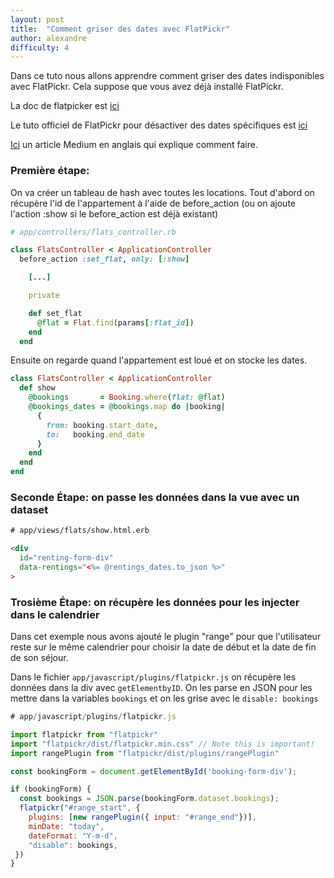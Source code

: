```yaml
---
layout: post
title:  "Comment griser des dates avec FlatPickr"
author: alexandre
difficulty: 4
---
```


Dans ce tuto nous allons apprendre comment griser des dates indisponibles avec FlatPickr. Cela suppose que vous avez déjà installé FlatPickr.

La doc de flatpicker est [ici](https://flatpickr.js.org/examples/#basic)

Le tuto officiel de FlatPickr pour désactiver des dates spécifiques est [ici](https://flatpickr.js.org/examples/#disabling-specific-dates)

[Ici](https://medium.com/@rodloboz/ruby-on-rails-date-validation-in-a-booking-and-disabling-dates-in-date-picker-3e5b4e9b4640) un article Medium en anglais qui explique comment faire.

### Première étape:

On va créer un tableau de hash avec toutes les locations.
Tout d'abord on récupère l'id de l'appartement à l'aide de before_action (ou on ajoute l'action :show si le before_action est déjà existant)

```ruby
# app/controllers/flats_controller.rb

class FlatsController < ApplicationController
  before_action :set_flat, only: [:show]

    [...]

    private

    def set_flat
      @flat = Flat.find(params[:flat_id])
    end
  end
```

Ensuite on regarde quand l'appartement est loué et on stocke les dates.


```ruby
class FlatsController < ApplicationController
  def show
    @bookings       = Booking.where(flat: @flat)
    @bookings_dates = @bookings.map do |booking|
      {
        from: booking.start_date,
        to:   booking.end_date
      }
    end
  end
end
```

### Seconde Étape: on passe les données dans la vue avec un dataset

```html
# app/views/flats/show.html.erb

<div
  id="renting-form-div"
  data-rentings="<%= @rentings_dates.to_json %>"
>
```


### Trosième Étape: on récupère les données pour les injecter dans le calendrier

Dans cet exemple nous avons ajouté le plugin "range" pour que l'utilisateur reste sur le même calendrier pour choisir la date de début et la date de fin de son séjour.

Dans le fichier `app/javascript/plugins/flatpickr.js` on récupère les données dans la div avec `getElementbyID`. On les parse en JSON pour les mettre dans la variables `bookings` et on les grise avec le `disable: bookings`

```js
# app/javascript/plugins/flatpickr.js

import flatpickr from "flatpickr"
import "flatpickr/dist/flatpickr.min.css" // Note this is important!
import rangePlugin from "flatpickr/dist/plugins/rangePlugin"

const bookingForm = document.getElementById('booking-form-div');

if (bookingForm) {
  const bookings = JSON.parse(bookingForm.dataset.bookings);
  flatpickr("#range_start", {
    plugins: [new rangePlugin({ input: "#range_end"})],
    minDate: "today",
    dateFormat: "Y-m-d",
    "disable": bookings,
 })
}
```
